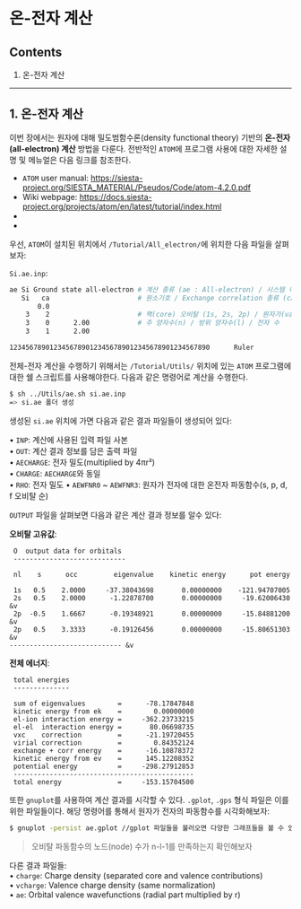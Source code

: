 온-전자 계산
===============================
## Contents
1. 온-전자 계산

---
## 1. 온-전자 계산

이번 장에서는 원자에 대해 밀도범함수론(density functional theory) 기반의 **온-전자(all-electron) 계산** 방법을 다룬다. 전반적인 `ATOM`에 프로그램 사용에 대한 자세한 설명 및 메뉴얼은 다음 링크를 참조한다.  

- `ATOM` user manual: <https://siesta-project.org/SIESTA_MATERIAL/Pseudos/Code/atom-4.2.0.pdf>  
- Wiki webpage: <https://docs.siesta-project.org/projects/atom/en/latest/tutorial/index.html>  
- 
- 
우선, `ATOM`이 설치된 위치에서 `/Tutorial/All_electron/`에 위치한 다음 파일을 살펴보자:

`Si.ae.inp`:  

```bash
ae Si Ground state all-electron	# 계산 종류 (ae : All-electron) / 시스템 이름
   Si   ca			            # 원소기호 / Exchange correlation 종류 (ca : non-realistic)
       0.0
    3    2			            # 핵(core) 오비탈 (1s, 2s, 2p) / 원자가(valence) 오비탈 (3s, 3p)
    3    0      2.00		    # 주 양자수(n) / 방위 양자수(l) / 전자 수
    3    1      2.00

12345678901234567890123456789012345678901234567890      Ruler
```

전체-전자 계산을 수행하기 위해서는 `/Tutorial/Utils/` 위치에 있는 `ATOM` 프로그램에 대한 쉘 스크립트를 사용해야한다. 다음과 같은 명령어로 계산을 수행한다.  

```bash
$ sh ../Utils/ae.sh si.ae.inp
=> si.ae 폴더 생성
```

생성된 `si.ae` 위치에 가면 다음과 같은 결과 파일들이 생성되어 있다:  

• `INP`: 계산에 사용된 입력 파일 사본  
• `OUT`: 계산 결과 정보를 담은 출력 파일  
• `AECHARGE`: 전자 밀도(multiplied by 4πr²)  
• `CHARGE`: `AECHARGE`와 동일  
• `RHO`: 전자 밀도
• `AEWFNR0` ~ `AEWFNR3`: 원자가 전자에 대한 온전자 파동함수(s, p, d, f 오비탈 순)
  


`OUTPUT` 파일을 살펴보면 다음과 같은 계산 결과 정보를 알수 있다:  


**오비탈 고유값**:  
```
 O  output data for orbitals
 ----------------------------

 nl    s      occ         eigenvalue    kinetic energy      pot energy

 1s   0.5    2.0000     -37.38043698       0.00000000    -121.94707005
 2s   0.5    2.0000      -1.22878700       0.00000000     -19.62006430  &v
 2p  -0.5    1.6667      -0.19348921       0.00000000     -15.84881200  &v
 2p   0.5    3.3333      -0.19126456       0.00000000     -15.80651303  &v
---------------------------- &v
```

**전체 에너지**:  
```
 total energies
 --------------

 sum of eigenvalues        =      -78.17847848
 kinetic energy from ek    =        0.00000000
 el-ion interaction energy =     -362.23733215
 el-el  interaction energy =       80.06698735
 vxc    correction         =      -21.19720455
 virial correction         =        0.84352124
 exchange + corr energy    =      -16.10878372
 kinetic energy from ev    =      145.12208352
 potential energy          =     -298.27912853
 ---------------------------------------------
 total energy              =     -153.15704500
```

또한 `gnuplot`를 사용하여 계산 결과를 시각할 수 있다. `.gplot`, `.gps` 형식 파일은 이를 위한 파일들이다. 해당 명령어를 통해서 원자가 전자의 파동함수를 시각화해보자:  

```bash
$ gnuplot -persist ae.gplot //gplot 파일들을 불러오면 다양한 그래프들을 볼 수 있다.
```

> 오비탈 파동함수의 노드(node) 수가 n-l-1를 만족하는지 확인해보자  


다른 결과 파일들:  
• `charge`: Charge density (separated core and valence contributions)  
• `vcharge`: Valence charge density (same normalization)  
• `ae`: Orbital valence wavefunctions (radial part multiplied by r)  